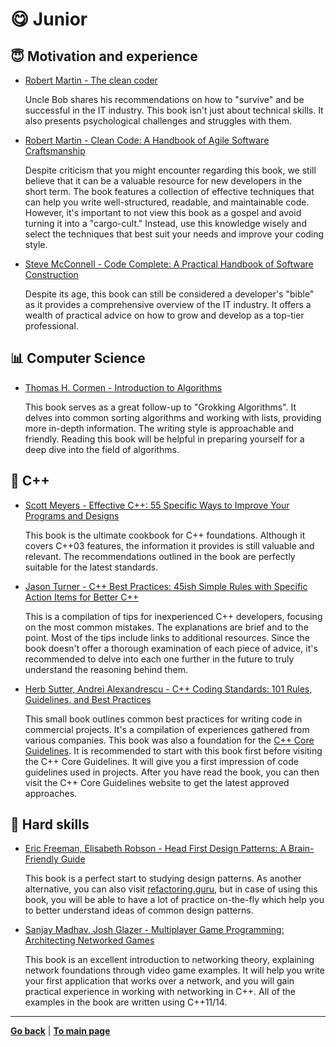 # :yum: Junior

## :innocent: Motivation and experience

- [Robert Martin - The clean coder](https://www.amazon.com/Clean-Coder-Conduct-Professional-Programmers/dp/0137081073)

    Uncle Bob shares his recommendations on how to "survive" and be successful in the IT industry. This book isn't just about technical skills. It also presents psychological challenges and struggles with them.

- [Robert Martin - Clean Code: A Handbook of Agile Software Craftsmanship](https://www.amazon.com/Clean-Code-Handbook-Software-Craftsmanship/dp/0132350882)

    Despite criticism that you might encounter regarding this book, we still believe that it can be a valuable resource for new developers in the short term. The book features a collection of effective techniques that can help you write well-structured, readable, and maintainable code. However, it's important to not view this book as a gospel and avoid turning it into a "cargo-cult." Instead, use this knowledge wisely and select the techniques that best suit your needs and improve your coding style.

- [Steve McConnell - Code Complete: A Practical Handbook of Software Construction](https://www.amazon.com/Code-Complete-Practical-Handbook-Construction/dp/0735619670)

    Despite its age, this book can still be considered a developer's "bible" as it provides a comprehensive overview of the IT industry. It offers a wealth of practical advice on how to grow and develop as a top-tier professional.


## :bar_chart: Computer Science

- [Thomas H. Cormen - Introduction to Algorithms](https://www.amazon.com/Introduction-Algorithms-3rd-MIT-Press/dp/0262033844)

    This book serves as a great follow-up to "Grokking Algorithms". It delves into common sorting algorithms and working with lists, providing more in-depth information. The writing style is approachable and friendly. Reading this book will be helpful in preparing yourself for a deep dive into the field of algorithms.

## :pencil: C++

- [Scott Meyers  - Effective C++: 55 Specific Ways to Improve Your Programs and Designs](https://www.amazon.com/Effective-Specific-Improve-Programs-Designs/dp/0321334876)

    This book is the ultimate cookbook for C++ foundations. Although it covers C++03 features, the information it provides is still valuable and relevant. The recommendations outlined in the book are perfectly suitable for the latest standards.

- [Jason Turner - C++ Best Practices: 45ish Simple Rules with Specific Action Items for Better C++](https://www.amazon.com/Best-Practices-Simple-Specific-Action/dp/B08SJSZKJ5)

    This is a compilation of tips for inexperienced C++ developers, focusing on the most common mistakes. The explanations are brief and to the point. Most of the tips include links to additional resources. Since the book doesn't offer a thorough examination of each piece of advice, it's recommended to delve into each one further in the future to truly understand the reasoning behind them.

- [Herb Sutter, Andrei Alexandrescu - C++ Coding Standards: 101 Rules, Guidelines, and Best Practices](https://www.amazon.com/Coding-Standards-Rules-Guidelines-Practices/dp/0321113586)

    This small book outlines common best practices for writing code in commercial projects. It's a compilation of experiences gathered from various companies. This book was also a foundation for the [C++ Core Guidelines](https://isocpp.github.io/CppCoreGuidelines/CppCoreGuidelines). It is recommended to start with this book first before visiting the C++ Core Guidelines. It will give you a first impression of code guidelines used in projects. After you have read the book, you can then visit the C++ Core Guidelines website to get the latest approved approaches.


## :electric_plug: Hard skills

- [Eric Freeman, Elisabeth Robson - Head First Design Patterns: A Brain-Friendly Guide](https://www.amazon.com/Head-First-Design-Patterns-Brain-Friendly/dp/0596007124)

    This book is a perfect start to studying design patterns. As another alternative, you can also visit [refactoring.guru](https://refactoring.guru/design-patterns), but in case of using this book, you will be able to have a lot of practice on-the-fly which help you to better understand ideas of common design patterns.

- [Sanjay Madhav, Josh Glazer - Multiplayer Game Programming: Architecting Networked Games](https://www.amazon.com/Multiplayer-Game-Programming-Architecting-Networked/dp/0134034309)

    This book is an excellent introduction to networking theory, explaining network foundations through video game examples. It will help you write your first application that works over a network, and you will gain practical experience in working with networking in C++. All of the examples in the book are written using C++11/14.

---

[**Go back**](Overview.md) | [**To main page**](../../README.md)